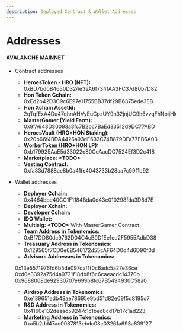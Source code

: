 ```yaml
---
description: Deployed Contract & Wallet Addresses
---
```


# Addresses

#### AVALANCHE MAINNET

* Contract addresses
  * **HeroesToken - HRO (NFT):** 0xBD7bd0B4650D324e3eA6f734fAA3FC37d80b7D82
  * **Hon Token Cchain:** 0xEd2b42D3C9c6E97e11755BB37df29B6375ede3EB
  * **Hon Xchain AssetId:** 2qTqfExA4Du47qhnAHVyEuCpzUY9n32jnjUC9h6vvqFhNoijHk
  * **MasterGamer (Yield Farm):** 0x9fA643D80093a3fc7B2bc7BaEd33512d9DC77ABD
  * **HeroesVault (HRO+HON Staking):** 0x20b66f4BDA4426a93dE632C74B879DFa77FB6A03
  * **WorkerToken (HRO+HON LP):** 0xb179925AaE5d33022e80CeAacDC7524Ef3D2c418
  * **Marketplace: \<TODO>**
  * **Vesting Contract:** 0xfa83d7888ae8b0a41fe4043733b28aa7c99f1b92
*   Wallet addresses

    * **Deployer Cchain:** 0x4464bbe40CC1F1184Bda0d43c010298fda3D8d7E
    * **Deployer Xchain:**&#x20;
    * **Developer Cchain:**&#x20;
    * **IDO Wallet:**&#x20;
    * **Multisig: \<TODO>** With MasterGamer Contract
    * **Team Address in Tokenomics:** 0xBf7DD80dc9762D04C4cB0DfEe1ed2F5955AdbD38
    * **Treasuary Address in Tokenomics**: 0x129565f7CD0e6B546172d55cAF64D0d4d6D90f0d
    * **Advisors Addresses in Tokenomics:**&#x20;

    &#x20;            0x13e5571976fd6b5de097daf1f0c6adc5a27e36ce \
    &#x20;            0xd0e3392a75d4a9721f18db8f6c6caeacdc14370b\
    &#x20;            0x9688008de92930707e699b8fc67B5494930C58a0

    * **Airdrop Address in Tokenomics:** 0xe139651adb48ae78695e9bd51d82e09f5d8195d7
    * **R\&D Address in Tokenomics:** 0x4160e132deaad59247c1c1bec8cd17b17c1ad223
    * **Marketing Address in Tokenomics:** 0xa5b2dd47ac0087813ebdc08c03261a693a839127





&#x20;

&#x20;  &#x20;







